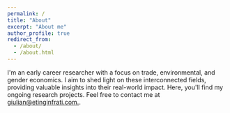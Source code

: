 ```yaml
---
permalink: /
title: "About"
excerpt: "About me"
author_profile: true
redirect_from: 
  - /about/
  - /about.html
---
```


I'm an early career researcher with a focus on trade, environmental, and gender economics. I aim to shed light on these interconnected fields, providing valuable insights into their real-world impact. Here, you'll find my ongoing research projects. Feel free to contact me at [giulian@etinginfrati.com.](mailto:giulian@etinginfrati.com). 


